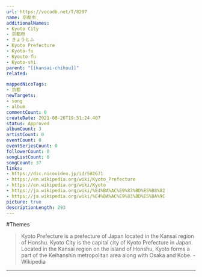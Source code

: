 ```yaml
---
url: https://vocadb.net/T/8297
name: 京都市
additionalNames: 
- Kyoto City
- 京都府
- きょうとふ
- Kyoto Prefecture
- Kyoto-fu
- Kyouto-fu
- Kyoto-shi
parent: "[[kansai-chihou]]"
related:

mappedNicoTags:
- 京都
newTargets:
- song
- album
commentCount: 0
createDate: 2021-08-26T19:51:24.407
status: Approved
albumCount: 3
artistCount: 0
eventCount: 0
eventSeriesCount: 0
followerCount: 0
songListCount: 0
songCount: 37
links: 
- https://dic.nicovideo.jp/id/502671
- https://en.wikipedia.org/wiki/Kyoto_Prefecture
- https://en.wikipedia.org/wiki/Kyoto
- https://ja.wikipedia.org/wiki/%E4%BA%AC%E9%83%BD%E5%B8%82
- https://ja.wikipedia.org/wiki/%E4%BA%AC%E9%83%BD%E5%BA%9C
picture: true
descriptionLength: 293
---
```


#Themes

> Kyoto Prefecture is a prefecture of Japan located in the Kansai region of Honshu.
> Kyoto City is the capital city of Kyoto Prefecture in Japan.
Located in the Kansai region on the island of Honshu, Kyoto forms a part of the Keihanshin metropolitan area along with Osaka and Kobe.
-Wikipedia

---

